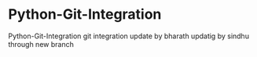 # Python-Git-Integration
Python-Git-Integration
git integration
update by bharath
updatig by sindhu through new branch